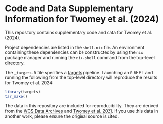 
# Code and Data Supplementary Information for Twomey et al. (2024)

This repository contains supplementary code and data for Twomey et al. (2024).

Project dependencies are listed in the `shell.nix` file. An environment
containing these dependencies can be constructed by using the `nix` package
manager and running the `nix-shell` command from the top-level directory.

The `_targets.R` file specifies a
[targets](https://github.com/ropensci/targets) pipeline. Launching an `R` REPL
and running the following from the top-level directory will reproduce the
results for Twomey et al. 2024:

```R
library(targets)
tar_make()
```

The data in this repository are included for reproducibility. They are derived
from the [WCS Data Archives](https://www1.icsi.berkeley.edu/wcs/data.html) and
[Twomey et al. 2021](https://doi.org/10.1073/pnas.2109237118). If you use this
data in another work, please ensure the original source is cited.
